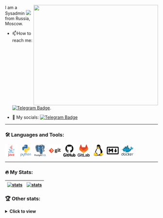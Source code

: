<p>
    <img src="https://media1.tenor.com/m/KiQ71OnI4Q8AAAAC/pusheen-fast.gif" align="right" width="410" height="330" />
   I am a Sysadmin <img src="https://i.pinimg.com/736x/26/72/87/267287998b240b99ee772b80a3c90e8e.jpg" width="30"> from Russia, Moscow. 

- :mailbox:How to reach me:[![Telegram Badge](https://img.shields.io/badge/-Telegram-blue?style=flat&logo=Telegram&logoColor=white)](https://t.me/A_Markus/)</a>.
</p>

- :iphone: My socials: [![Telegram Badge](https://img.shields.io/badge/-Telegram-blue?style=flat&logo=Telegram&logoColor=white)](https://t.me/A_Markus/)
    
-----------

### :hammer_and_wrench: Languages and Tools:
<div>
  <img src="https://github.com/devicons/devicon/blob/master/icons/java/java-original-wordmark.svg" title="Java" width="40" height="40"/>&nbsp;
  <img src="https://github.com/devicons/devicon/blob/master/icons/python/python-original-wordmark.svg" title="Python" width="40" height="40"/>&nbsp;
  <img src="https://github.com/devicons/devicon/blob/master/icons/postgresql/postgresql-original-wordmark.svg" title="PostgreSQL" alt="PostgreSQL" width="40" height="40"/>&nbsp;
  <img src="https://github.com/devicons/devicon/blob/master/icons/git/git-original-wordmark.svg" title="Git" width="40" height="40"/>&nbsp;
  <img src="https://github.com/devicons/devicon/blob/master/icons/github/github-original-wordmark.svg" title="GitHub" width="40" height="40"/>&nbsp;
  <img src="https://github.com/devicons/devicon/blob/master/icons/gitlab/gitlab-original-wordmark.svg" title="GitLab" width="40" height="40"/>&nbsp;
  <img src="https://github.com/devicons/devicon/blob/master/icons/linux/linux-original.svg" title="Linux" width="40" height="40"/>&nbsp;
  <img src="https://github.com/devicons/devicon/blob/master/icons/markdown/markdown-original.svg" title="Markdown" width="40" height="40"/>&nbsp;
  <img src="https://github.com/devicons/devicon/blob/master/icons/docker/docker-original-wordmark.svg" title="Docker" width="40" height="40"/>&nbsp;
</div>

-------------

### :fire: My Stats:

| <a href="https://github.com/andruhes/github-readme-stats"><img align="center" src="https://github-readme-stats.vercel.app/api/top-langs?username=andruhes&show_icons=true&layout=compact&langs_count=8&hide=jupyter%20notebook&exclude_repo=DataCamp_projects&hide_border=true&theme=flag-india" alt="stats" /></a> | <a href="https://git.io/streak-stats"><img align="center" src="https://github-readme-streak-stats.herokuapp.com/?user=andruhes&hide_border=true" alt="stats" /></a></a> |
| ------------- | ------------- |


### :trophy: Other stats:

<details>
  <summary><b>Click to view</b></summary>

| <a href="https://github.com/andruhes/github-readme-stats"><img align="center" src="https://github-readme-stats.vercel.app/api?username=andruhes&show_icons=true&hide_border=true&include_all_commits=true&theme=flag-india&hide=contribs" /> | <a href="https://github.com/andruhes/github-profile-trophy"><img align="center" src="https://github-profile-trophy.vercel.app/?username=andruhes&theme=flat&row=2&column=3&margin-w=11.47&margin-h=11.47" /></a> |
| ------------- | ------------- |

</details>
  
